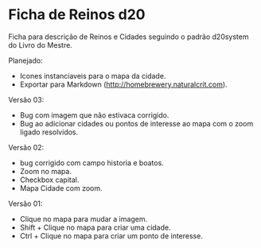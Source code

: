 # Ficha de Reinos d20
Ficha para descrição de Reinos e Cidades seguindo o padrão d20system do Livro do Mestre.  

Planejado:
* Icones instanciaveis para o mapa da cidade. 
* Exportar para Markdown (http://homebrewery.naturalcrit.com). 

Versão 03: 
* Bug com imagem que não estivaca corrigido. 
* Bug ao adicionar cidades ou pontos de interesse ao mapa com o zoom ligado resolvidos. 

Versão 02:
* bug corrigido com campo historia e boatos. 
* Zoom no mapa. 
* Checkbox capital.
* Mapa Cidade com zoom.

Versão 01: 
* Clique no mapa para mudar a imagem.
* Shift + Clique no mapa para criar uma cidade. 
* Ctrl + Clique no mapa para criar um ponto de interesse. 